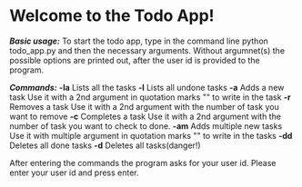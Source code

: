 # Welcome to the Todo App!

***Basic usage:***
To start the todo app, type in the command line python todo_app.py and then the necessary arguments. Without argumnet(s) the possible options are printed out, after the user id is provided to the program.


 ***Commands:***
	**-la**  	Lists all the tasks
    **-l**   	Lists all undone tasks
    **-a**   	Adds a new task
		            Use it with a 2nd argument in quotation marks "" to write in the task
    **-r**   	Removes a task
	                Use it with a 2nd argument with the number of task you want to remove
    **-c**   	Completes a task
	                Use it with a 2nd argument with the number of task you want to check to done.
    **-am**     Adds multiple new tasks
                    Use it with multiple argument in quotation marks "" to write in the tasks
	**-dd**     Deletes all done tasks
	**-d**   	Deletes all tasks(danger!)

After entering the commands the program asks for your user id. Please enter your user id and press enter.